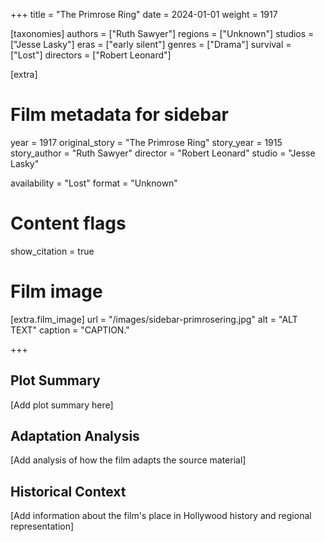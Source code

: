 +++
title = "The Primrose Ring"
date = 2024-01-01
weight = 1917

[taxonomies]
authors = ["Ruth Sawyer"]
regions = ["Unknown"]
studios = ["Jesse Lasky"]
eras = ["early silent"]
genres = ["Drama"]
survival = ["Lost"]
directors = ["Robert Leonard"]

[extra]
# Film metadata for sidebar
year = 1917
original_story = "The Primrose Ring"
story_year = 1915
story_author = "Ruth Sawyer"
director = "Robert Leonard"
studio = "Jesse Lasky"

availability = "Lost"
format = "Unknown"

# Content flags
show_citation = true

# Film image
[extra.film_image]
url = "/images/sidebar-primrosering.jpg"
alt = "ALT TEXT"
caption = "CAPTION."

+++

## Plot Summary

[Add plot summary here]

## Adaptation Analysis

[Add analysis of how the film adapts the source material]

## Historical Context

[Add information about the film's place in Hollywood history and regional representation]